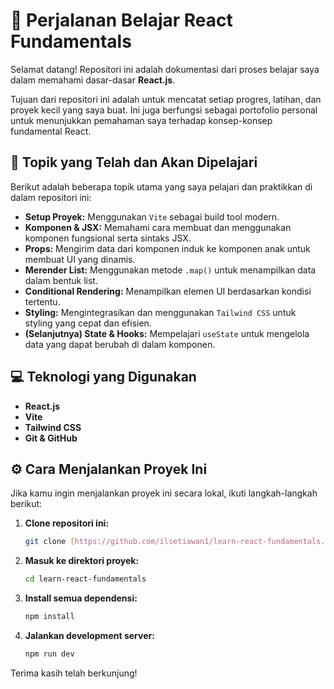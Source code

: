 # 🚀 Perjalanan Belajar React Fundamentals

Selamat datang! Repositori ini adalah dokumentasi dari proses belajar saya dalam memahami dasar-dasar **React.js**.

Tujuan dari repositori ini adalah untuk mencatat setiap progres, latihan, dan proyek kecil yang saya buat. Ini juga berfungsi sebagai portofolio personal untuk menunjukkan pemahaman saya terhadap konsep-konsep fundamental React.

## 📝 Topik yang Telah dan Akan Dipelajari

Berikut adalah beberapa topik utama yang saya pelajari dan praktikkan di dalam repositori ini:

* **Setup Proyek:** Menggunakan `Vite` sebagai build tool modern.
* **Komponen & JSX:** Memahami cara membuat dan menggunakan komponen fungsional serta sintaks JSX.
* **Props:** Mengirim data dari komponen induk ke komponen anak untuk membuat UI yang dinamis.
* **Merender List:** Menggunakan metode `.map()` untuk menampilkan data dalam bentuk list.
* **Conditional Rendering:** Menampilkan elemen UI berdasarkan kondisi tertentu.
* **Styling:** Mengintegrasikan dan menggunakan `Tailwind CSS` untuk styling yang cepat dan efisien.
* **(Selanjutnya) State & Hooks:** Mempelajari `useState` untuk mengelola data yang dapat berubah di dalam komponen.

## 💻 Teknologi yang Digunakan

* **React.js**
* **Vite**
* **Tailwind CSS**
* **Git & GitHub**

## ⚙️ Cara Menjalankan Proyek Ini

Jika kamu ingin menjalankan proyek ini secara lokal, ikuti langkah-langkah berikut:

1.  **Clone repositori ini:**
    ```bash
    git clone [https://github.com/ilsetiawan1/learn-react-fundamentals.git](https://github.com/ilsetiawan1/learn-react-fundamentals.git)
    ```
2.  **Masuk ke direktori proyek:**
    ```bash
    cd learn-react-fundamentals
    ```
3.  **Install semua dependensi:**
    ```bash
    npm install
    ```
4.  **Jalankan development server:**
    ```bash
    npm run dev
    ```

Terima kasih telah berkunjung!
